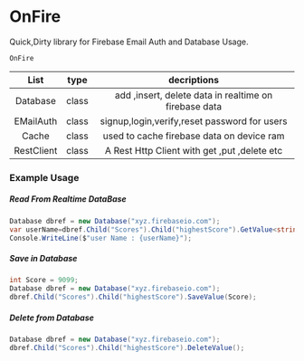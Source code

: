 # OnFire
 Quick,Dirty library for Firebase Email Auth and Database Usage.
```
OnFire 
```
| List             |      type    |   decriptions |
| :--------:           |     :-:      | :-:         |  
| Database    | class  | add ,insert, delete data in realtime on firebase data  |
| EMailAuth    | class  | signup,login,verify,reset password for users     |
| Cache             |      class    |  used to cache firebase data on device ram     |
| RestClient        |   class | A Rest Http Client with get ,put ,delete etc                         |




### Example Usage

##### Read From Realtime DataBase

```cs
Database dbref = new Database("xyz.firebaseio.com");
var userName=dbref.Child("Scores").Child("highestScore").GetValue<string>();
Console.WriteLine($"user Name : {userName}");
```

##### Save in Database

```cs
int Score = 9099;
Database dbref = new Database("xyz.firebaseio.com");
dbref.Child("Scores").Child("highestScore").SaveValue(Score);
```

##### Delete from Database

```cs
Database dbref = new Database("xyz.firebaseio.com");
dbref.Child("Scores").Child("highestScore").DeleteValue();
```
